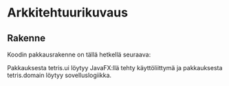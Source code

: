 # Arkkitehtuurikuvaus

## Rakenne

Koodin pakkausrakenne on tällä hetkellä seuraava:


Pakkauksesta tetris.ui löytyy JavaFX:llä tehty käyttöliittymä ja pakkauksesta tetris.domain löytyy sovelluslogiikka.
